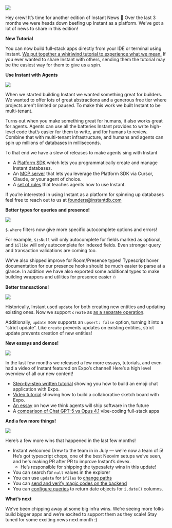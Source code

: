 ![](https://www.instantdb.com/img/emails/jul2025/s_DF8F10A9009F2A236BC7D07C4EC05DDA50E4FB82F40AA98593D3B98A1A7EA3DC_1730238267270_instant_header.png)

Hey crew! It’s time for another edition of Instant News 🙂 Over the last 3 months we were heads down beefing up Instant as a platform. We’ve got a lot of news to share in this edition!

**New Tutorial**

You can now build full-stack apps directly from your IDE or terminal using Instant. [We put together a whirlwind tutorial to experience what we mean.](https://www.instantdb.com/tutorial) If you ever wanted to share Instant with others, sending them the tutorial may be the easiest way for them to give us a spin.

**Use Instant with** **Agents**

![](https://www.instantdb.com/img/emails/jul2025/s_B780C84BD85687D93B6CC8B14B02AFAD6BC12F2510D1FF046702911B9D014207_1755043210572_CleanShot+2025-08-12+at+16.59.562x.png)

When we started building Instant we wanted something great for builders. We wanted to offer lots of great abstractions and a generous free tier where projects aren't limited or paused. To make this work we built Instant to be multi-tenant.

Turns out when you make something great for humans, it also works great for agents. Agents can use all the batteries Instant provides to write high-level code that’s easier for them to write, and for humans to review. Combine that with multi-tenant infrastructure, and humans and agents can spin up millions of databases in milliseconds.

To that end we have a slew of releases to make agents sing with Instant

- A [Platform SDK](https://github.com/instantdb/instant/tree/main/client/packages/platform) which lets you programmatically create and manage Instant databases.
- An [MCP server](https://www.instantdb.com/docs/using-llms#instant-mcp-server) that lets you leverage the Platform SDK via Cursor, Claude, or your agent of choice.
- A [set of rules](https://www.instantdb.com/docs/using-llms#instant-rules) that teaches agents how to use Instant.

If you’re interested in using Instant as a platform for spinning up databases feel free to reach out to us at founders@instantdb.com

**Better types for queries and presence!**

![](https://pbs.twimg.com/media/GxI5Wx_bcAAjj9C?format=jpg&name=large)

`$.where` filters now give more specific autocomplete options and errors!

For example, `$isNull` will only autocomplete for fields marked as optional, and `$ilike` will only autocomplete for indexed fields. Even stronger query and transaction validations are coming too.

We’ve also shipped improve for Room/Presence types! Typescript hover documentation for our presence hooks should be much easier to parse at a glance. In addition we have also exported some additional types to make building wrappers and utilities for presence easier 🔥

**Better transactions!**

![](https://www.instantdb.com/img/emails/jul2025/s_B780C84BD85687D93B6CC8B14B02AFAD6BC12F2510D1FF046702911B9D014207_1755036502869_image.png)

Historically, Instant used `update` for both creating new entities and updating existing ones. Now we support `create` as [as a separate operation](https://www.instantdb.com/docs/instaml#creating-data).

Additionally, `update` now supports an `upsert: false` option, turning it into a “strict update”. Like `create` prevents updates on existing entities, strict update prevents creation of new entities!

**New essays and demos!**

![](https://www.instantdb.com/img/emails/jul2025/s_B780C84BD85687D93B6CC8B14B02AFAD6BC12F2510D1FF046702911B9D014207_1755034951500_image.png)

In the last few months we released a few more essays, tutorials, and even had a video of Instant featured on Expo’s channel! Here’s a high level overview of all our new content!

- [Step-by-step written tutorial](https://expo.dev/blog/what-if-usestate-was-your-backend) showing you how to build an emoji chat application with Expo.
- [Video tutorial](https://www.youtube.com/watch?v=DEJIcaGN3vY) showing how to build a collaborative sketch board with Expo.
- [An essay](https://www.instantdb.com/essays/agents) on how we think agents will ship software in the future
- A [comparison of Chat GPT-5 vs Opus 4.1](https://www.instantdb.com/essays/gpt_5_vs_opus_4) vibe-coding full-stack apps

**And a few more things!**

![](https://pbs.twimg.com/media/GwFcSpCXgAAd_FE?format=jpg&name=large)

Here’s a few more wins that happened in the last few months!

- Instant welcomed Drew to the team in in July — we’re now a team of 5! He’s got typescript chops, one of the best Neovim setups we’ve seen, and he's making PR after PR to improve Instant’s devex.
  - He’s responsible for shipping the typesafety wins in this update!
- You can search for `null` values in the explorer
- You can use `update` for `$files` to [change paths](https://www.instantdb.com/docs/storage#update-file-paths)
- You can [send and verify magic codes on the backend](https://www.instantdb.com/docs/backend#custom-magic-codes)
- You can [configure queries](https://www.instantdb.com/docs/init#configuration-options) to return date objects for `i.date()` columns.

**What’s next**

We’ve been chipping away at some big infra wins. We’re seeing more folks build bigger apps and we’re excited to support them as they scale! Stay tuned for some exciting news next month :)
